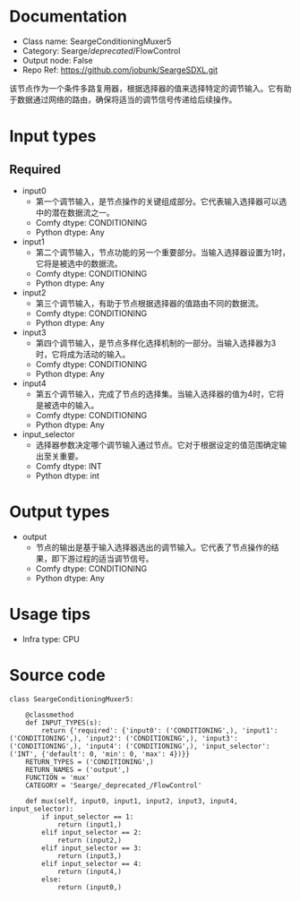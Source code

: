 # Documentation
- Class name: SeargeConditioningMuxer5
- Category: Searge/_deprecated_/FlowControl
- Output node: False
- Repo Ref: https://github.com/jobunk/SeargeSDXL.git

该节点作为一个条件多路复用器，根据选择器的值来选择特定的调节输入。它有助于数据通过网络的路由，确保将适当的调节信号传递给后续操作。

# Input types
## Required
- input0
    - 第一个调节输入，是节点操作的关键组成部分。它代表输入选择器可以选中的潜在数据流之一。
    - Comfy dtype: CONDITIONING
    - Python dtype: Any
- input1
    - 第二个调节输入，节点功能的另一个重要部分。当输入选择器设置为1时，它将是被选中的数据流。
    - Comfy dtype: CONDITIONING
    - Python dtype: Any
- input2
    - 第三个调节输入，有助于节点根据选择器的值路由不同的数据流。
    - Comfy dtype: CONDITIONING
    - Python dtype: Any
- input3
    - 第四个调节输入，是节点多样化选择机制的一部分。当输入选择器为3时，它将成为活动的输入。
    - Comfy dtype: CONDITIONING
    - Python dtype: Any
- input4
    - 第五个调节输入，完成了节点的选择集。当输入选择器的值为4时，它将是被选中的输入。
    - Comfy dtype: CONDITIONING
    - Python dtype: Any
- input_selector
    - 选择器参数决定哪个调节输入通过节点。它对于根据设定的值范围确定输出至关重要。
    - Comfy dtype: INT
    - Python dtype: int

# Output types
- output
    - 节点的输出是基于输入选择器选出的调节输入。它代表了节点操作的结果，即下游过程的适当调节信号。
    - Comfy dtype: CONDITIONING
    - Python dtype: Any

# Usage tips
- Infra type: CPU

# Source code
```
class SeargeConditioningMuxer5:

    @classmethod
    def INPUT_TYPES(s):
        return {'required': {'input0': ('CONDITIONING',), 'input1': ('CONDITIONING',), 'input2': ('CONDITIONING',), 'input3': ('CONDITIONING',), 'input4': ('CONDITIONING',), 'input_selector': ('INT', {'default': 0, 'min': 0, 'max': 4})}}
    RETURN_TYPES = ('CONDITIONING',)
    RETURN_NAMES = ('output',)
    FUNCTION = 'mux'
    CATEGORY = 'Searge/_deprecated_/FlowControl'

    def mux(self, input0, input1, input2, input3, input4, input_selector):
        if input_selector == 1:
            return (input1,)
        elif input_selector == 2:
            return (input2,)
        elif input_selector == 3:
            return (input3,)
        elif input_selector == 4:
            return (input4,)
        else:
            return (input0,)
```